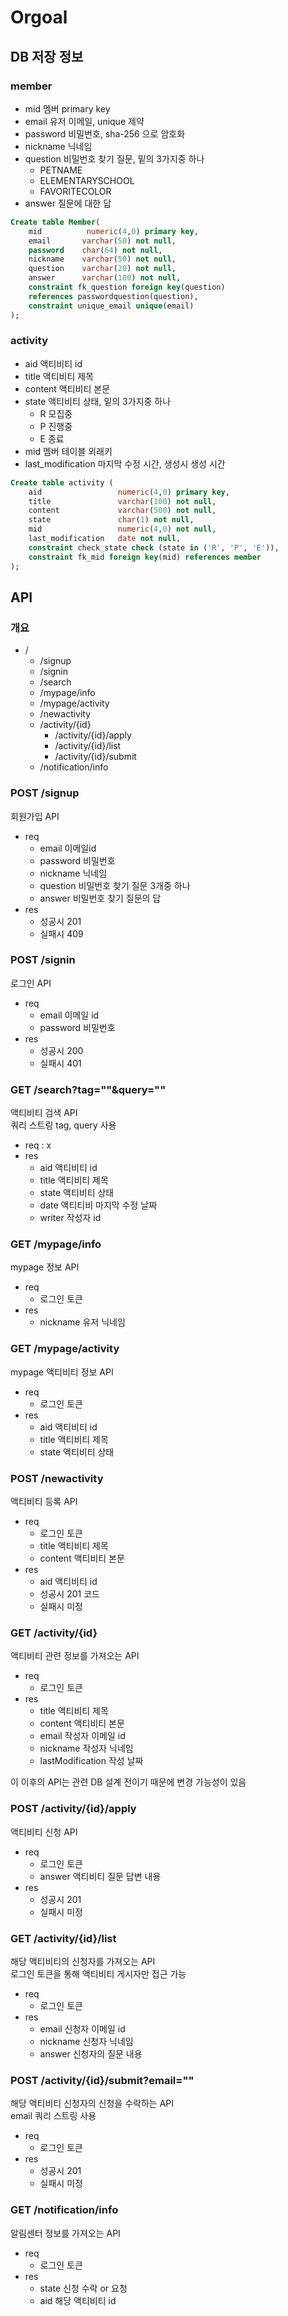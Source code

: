 # Orgoal 

## DB 저장 정보

### member
- mid       멤버 primary key
- email     유저 이메일, unique 제약
- password  비밀번호, sha-256 으로 암호화
- nickname  닉네임
- question  비밀번호 찾기 질문, 밑의 3가지중 하나
    - PETNAME
    - ELEMENTARYSCHOOL
    - FAVORITECOLOR
- answer    질문에 대한 답
```sql
Create table Member(
    mid          numeric(4,0) primary key,
    email       varchar(50) not null,
    password    char(64) not null,
    nickname    varchar(50) not null,
    question    varchar(20) not null,
    answer      varchar(100) not null,
    constraint fk_question foreign key(question) 
    references passwordquestion(question),
    constraint unique_email unique(email)
);
```

### activity
- aid       액티비티 id
- title     액티비티 제목
- content   액티비티 본문
- state     액티비티 상태, 밑의 3가지중 하나
  - R   모집중
  - P   진행중
  - E   종료
- mid 멤버 테이블 외래키
- last_modification 마지막 수정 시간, 생성시 생성 시간
```sql
Create table activity (
    aid                 numeric(4,0) primary key,
    title               varchar(100) not null,
    content             varchar(500) not null,
    state               char(1) not null,
    mid                 numeric(4,0) not null,
    last_modification   date not null,
    constraint check_state check (state in ('R', 'P', 'E')),
    constraint fk_mid foreign key(mid) references member
);
```

## API

### 개요
- /
  - /signup
  - /signin
  - /search
  - /mypage/info
  - /mypage/activity
  - /newactivity
  - /activity/{id}
    - /activity/{id}/apply
    - /activity/{id}/list
    - /activity/{id}/submit
  - /notification/info

### POST /signup
회원가입 API
- req
  - email 이메일id
  - password 비밀번호
  - nickname 닉네임
  - question 비밀번호 찾기 질문 3개중 하나
  - answer 비밀번호 찾기 질문의 답
- res
  - 성공시 201
  - 실패시 409

### POST /signin
로그인 API
- req
  - email 이메일 id
  - password 비밀번호
- res
  - 성공시 200
  - 실패시 401

### GET /search?tag=""&query=""
액티비티 검색 API  
쿼리 스트링 tag, query 사용  
- req : x
- res
  - aid     액티비티 id
  - title   액티비티 제목
  - state   액티비티 상태
  - date    액티티비 마지막 수정 날짜
  - writer  작성자 id


### GET /mypage/info
mypage 정보 API
- req
  - 로그인 토큰
- res
  - nickname 유저 닉네임

### GET /mypage/activity
mypage 액티비티 정보 API
- req
  - 로그인 토큰
- res
  - aid     액티비티 id
  - title   액티비티 제목
  - state   액티비티 상태

### POST /newactivity
액티비티 등록 API
- req
  - 로그인 토큰
  - title   액티비티 제목
  - content 액티비티 본문
- res
  - aid     액티비티 id
  - 성공시 201 코드
  - 실패시 미정

### GET /activity/{id}
액티비티 관련 정보를 가져오는 API
- req
  - 로그인 토큰
- res
  - title 액티비티 제목
  - content 액티비티 본문
  - email   작성자 이메일 id
  - nickname 작성자 닉네임
  - lastModification 작성 날짜


이 이후의 API는 관련 DB 설계 전이기 때문에 변경 가능성이 있음

### POST /activity/{id}/apply
액티비티 신청 API  
- req
  - 로그인 토큰
  - answer 액티비티 질문 답변 내용
- res
  - 성공시 201
  - 실패시 미정

### GET /activity/{id}/list
해당 액티비티의 신청자를 가져오는 API  
로그인 토큰을 통해 액티비티 게시자만 접근 가능
- req   
  - 로그인 토큰
- res
  - email 신청자 이메일 id
  - nickname 신청자 닉네임
  - answer 신청자의 질문 내용

### POST /activity/{id}/submit?email=""
해당 액티비티 신청자의 신청을 수락하는 API  
email 쿼리 스트링 사용
- req
  - 로그인 토큰
- res
  - 성공시 201
  - 실패시 미정

### GET /notification/info
알림센터 정보를 가져오는 API
- req
  - 로그인 토큰
- res
  - state 신청 수락 or 요청
  - aid   해당 액티비티 id
